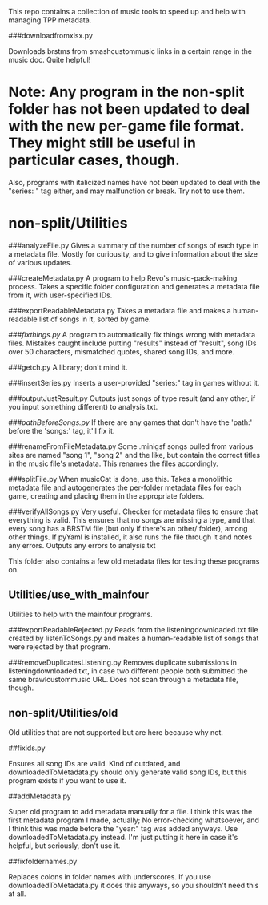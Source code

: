 This repo contains a collection of music tools to speed up and help with managing TPP metadata. 

###downloadfromxlsx.py

Downloads brstms from smashcustommusic links in a certain range in the music doc. Quite helpful!

# Note: Any program in the non-split folder has not been updated to deal with the new per-game file format. They might still be useful in particular cases, though.
Also, programs with italicized names have not been updated to deal with the "series: " tag either, and may malfunction or break. Try not to use them.

# non-split/Utilities

###analyzeFile.py
Gives a summary of the number of songs of each type in a metadata file. Mostly for curiousity, and to give information about the size of various updates.

###createMetadata.py
A program to help Revo's music-pack-making process. Takes a specific folder configuration and generates a metadata file from it, with user-specified IDs.

###exportReadableMetadata.py
Takes a metadata file and makes a human-readable list of songs in it, sorted by game.

###*fixthings.py*
A program to automatically fix things wrong with metadata files. Mistakes caught include putting "results" instead of "result", song IDs over 50 characters, mismatched quotes, shared song IDs, and more.

###getch.py
A library; don't mind it.

###insertSeries.py
Inserts a user-provided "series:" tag in games without it.

###outputJustResult.py
Outputs just songs of type result (and any other, if you input something different) to analysis.txt.

###*pathBeforeSongs.py*
If there are any games that don't have the 'path:' before the 'songs:' tag, it'll fix it.

###renameFromFileMetadata.py
Some .minigsf songs pulled from various sites are named "song 1", "song 2" and the like, but contain the correct titles in the music file's metadata. This renames the files accordingly.

###splitFile.py
When musicCat is done, use this. Takes a monolithic metadata file and autogenerates the per-folder metadata files for each game, creating and placing them in the appropriate folders.

###verifyAllSongs.py
Very useful. Checker for metadata files to ensure that everything is valid. This ensures that no songs are missing a type, and that every song has a BRSTM file (but only if there's an other/ folder), among other things. If pyYaml is installed, it also runs the file through it and notes any errors. Outputs any errors to analysis.txt

This folder also contains a few old metadata files for testing these programs on.

## Utilities/use_with_mainfour

Utilities to help with the mainfour programs.

###exportReadableRejected.py
Reads from the listeningdownloaded.txt file created by listenToSongs.py and makes a human-readable list of songs that were rejected by that program.

###removeDuplicatesListening.py
Removes duplicate submissions in listeningdownloaded.txt, in case two different people both submitted the same brawlcustommusic URL. Does not scan through a metadata file, though.

## non-split/Utilities/old

Old utilities that are not supported but are here because why not.

##fixids.py

Ensures all song IDs are valid. Kind of outdated, and downloadedToMetadata.py should only generate valid song IDs, but this program exists if you want to use it.

##addMetadata.py

Super old program to add metadata manually for a file. I think this was the first metadata program I made, actually; No error-checking whatsoever, and I think this was made before the "year:" tag was added anyways. Use downloadedToMetadata.py instead. I'm just putting it here in case it's helpful, but seriously, don't use it.

##fixfoldernames.py

Replaces colons in folder names with underscores. If you use downloadedToMetadata.py it does this anyways, so you shouldn't need this at all.
